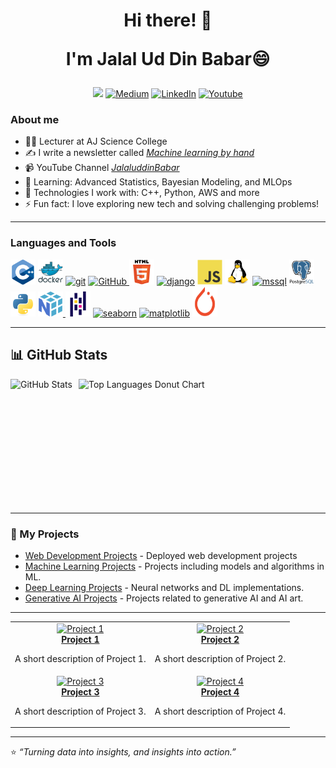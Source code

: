 <h1 align="center">Hi there! 🚀 
  
   I'm Jalal Ud Din Babar😄
</h1>

<div align="center">
  
![](https://komarev.com/ghpvc/?username=umangahuja1&abbreviated=true&style=for-the-badge)
[![Medium](https://img.shields.io/badge/Medium-12100E?style=for-the-badge&logo=medium&logoColor=white)](https://medium.com/@JalaluddinB)
[![LinkedIn](https://img.shields.io/badge/LinkedIn-0077B5?style=for-the-badge&logo=linkedin&logoColor=white)](https://www.linkedin.com/in/jalal-ud-din-babar-726389210/)
[![Youtube](https://img.shields.io/badge/YouTube-FF0000?style=for-the-badge&logo=youtube&logoColor=white)](https://youtu.be/m7WpJduQ9BY)

</div>

### About me

- 👨‍💻 Lecturer at AJ Science College   
- ✍️ I write a newsletter called [*Machine learning by hand*](https://www.linkedin.com/in/jalal-ud-din-babar-726389210/)  
- 📹 YouTube Channel [*JalaluddinBabar*](https://youtu.be/m7WpJduQ9BY)
- 🌱 Learning: Advanced Statistics, Bayesian Modeling, and MLOps
- 🔧 Technologies I work with: C++, Python, AWS and more
- ⚡ Fun fact: I love exploring new tech and solving challenging problems!

---
### Languages and Tools

<p align="left"> 
  <a href="https://www.w3schools.com/cpp/" target="_blank" rel="noreferrer"> <img src="https://raw.githubusercontent.com/devicons/devicon/master/icons/cplusplus/cplusplus-original.svg" alt="cplusplus" width="40" height="40"/></a> 
  <a href="https://www.docker.com/" target="_blank" rel="noreferrer"> <img src="https://raw.githubusercontent.com/devicons/devicon/master/icons/docker/docker-original-wordmark.svg" alt="docker" width="40" height="40"/></a> 
  <a href="https://git-scm.com/" target="_blank" rel="noreferrer"> <img src="https://www.vectorlogo.zone/logos/git-scm/git-scm-icon.svg" alt="git" width="40" height="40"/></a> 
<a href="https://github.com/Jalaludin17" target="_blank" rel="noreferrer">
  <img src="https://github.githubassets.com/images/modules/logos_page/GitHub-Mark.png" alt="GitHub" width="40" height="40" />
</a>
  <a href="https://www.w3.org/html/" target="_blank" rel="noreferrer"> <img src="https://raw.githubusercontent.com/devicons/devicon/master/icons/html5/html5-original-wordmark.svg" alt="html5" width="40" height="40"/></a>
  <a href="https://www.djangoproject.com/" target="_blank" rel="noreferrer"> <img src="https://cdn.worldvectorlogo.com/logos/django.svg" alt="django" width="40" height="40"/></a>
  <a href="https://developer.mozilla.org/en-US/docs/Web/JavaScript" target="_blank" rel="noreferrer"> <img src="https://raw.githubusercontent.com/devicons/devicon/master/icons/javascript/javascript-original.svg" alt="javascript" width="40" height="40"/></a> 
  <a href="https://www.linux.org/" target="_blank" rel="noreferrer"> <img src="https://raw.githubusercontent.com/devicons/devicon/master/icons/linux/linux-original.svg" alt="linux" width="40" height="40"/></a> 
  <a href="https://www.microsoft.com/en-us/sql-server" target="_blank" rel="noreferrer"> <img src="https://www.svgrepo.com/show/303229/microsoft-sql-server-logo.svg" alt="mssql" width="40" height="40"/></a> 
  <a href="https://www.postgresql.org" target="_blank" rel="noreferrer"> <img src="https://raw.githubusercontent.com/devicons/devicon/master/icons/postgresql/postgresql-original-wordmark.svg" alt="postgresql" width="40" height="40"/></a> 
  <a href="https://www.python.org" target="_blank" rel="noreferrer"> <img src="https://raw.githubusercontent.com/devicons/devicon/master/icons/python/python-original.svg" alt="python" width="40" height="40"/></a> 
  <a href="https://numpy.org/" target="_blank" rel="noreferrer"> <img src="https://raw.githubusercontent.com/devicons/devicon/master/icons/numpy/numpy-original.svg" alt="numpy" width="40" height="40"/> </a>
  <a href="https://pandas.pydata.org/" target="_blank" rel="noreferrer"> <img src="https://raw.githubusercontent.com/devicons/devicon/master/icons/pandas/pandas-original.svg" alt="pandas" width="40" height="40"/></a>
  <a href="https://seaborn.pydata.org/" target="_blank" rel="noreferrer"> <img src="https://seaborn.pydata.org/_static/logo-wide-lightbg.svg" alt="seaborn" width="90" height="70"/></a>
  <a href="https://matplotlib.org/" target="_blank" rel="noreferrer"> <img src="https://matplotlib.org/_static/logo2.svg" alt="matplotlib" width="90" height="70"/></a>
  <a href="https://pytorch.org/" target="_blank" rel="noreferrer"> <img src="https://raw.githubusercontent.com/devicons/devicon/master/icons/pytorch/pytorch-original.svg" alt="pytorch" width="40" height="48"/></a> 
</p> 

---

## 📊 GitHub Stats

<div style="display: flex; gap: 10px;">
  <img height="200" src="https://github-readme-stats.vercel.app/api?username=Jalaludin17&rank_icon=github&show_icons=true&theme=swift&include_all_commits=true" alt="GitHub Stats" />
  <img height="200" src="https://github-readme-stats.vercel.app/api/top-langs/?username=Jalaludin17&layout=donut&theme=swift" alt="Top Languages Donut Chart" />
</div>

---

### 🚀 My Projects

- [Web Development Projects](https://jalaludin17.github.io/Calculator/) - Deployed web development projects
- [Machine Learning Projects](https://github.com/Jalaludin17?tab=repositories&q=machine+learning) - Projects including models and algorithms in ML.
- [Deep Learning Projects](https://github.com/Jalaludin17?tab=repositories&q=deep+learning) - Neural networks and DL implementations.
- [Generative AI Projects](https://github.com/Jalaludin17?tab=repositories&q=genai) - Projects related to generative AI and AI art.

---

<table>
  <tr>
    <td align="center">
      <a href="https://github.com/username/project1">
        <img src="https://www.google.com/search?sca_esv=fe20a2f1dbc090c9&sxsrf=AE3TifPNYq_2NBFfSungbuWn-TZtyBxYxQ:1757795923868&udm=2&fbs=AIIjpHxU7SXXniUZfeShr2fp4giZ1Y6MJ25_tmWITc7uy4KIeoJTKjrFjVxydQWqI2NcOha3O1YqG67F0QIhAOFN_ob1xGdzU5Cnyn-oUzTul2B5TXRzAeIy3FI7wzggwHPeZE5cVxJF3TSy6VJy__A91WVw8jso2MVzslHtne5IBzFZ7wiBgKvuGJadfgZ9to9wUGx5Slqn&q=machine+learning+models&sa=X&sqi=2&ved=2ahUKEwjN0YSNzNaPAxUmUqQEHQrpN3EQtKgLegQIFhAB&biw=1280&bih=593&dpr=1.5#vhid=rsL2PgiYk4PC5M&vssid=mosaic" alt="Project 1" width="300" />
        <br />
        <b>Project 1</b>
      </a>
      <p>A short description of Project 1.</p>
    </td>
    <td align="center">
      <a href="https://github.com/username/project2">
        <img src="https://link-to-project2-image.png" alt="Project 2" width="300" />
        <br />
        <b>Project 2</b>
      </a>
      <p>A short description of Project 2.</p>
    </td>
  </tr>
  <tr>
    <td align="center">
      <a href="https://github.com/username/project3">
        <img src="https://link-to-project3-image.png" alt="Project 3" width="300" />
        <br />
        <b>Project 3</b>
      </a>
      <p>A short description of Project 3.</p>
    </td>
    <td align="center">
      <a href="https://github.com/username/project4">
        <img src="https://link-to-project4-image.png" alt="Project 4" width="300" />
        <br />
        <b>Project 4</b>
      </a>
      <p>A short description of Project 4.</p>
    </td>
  </tr>
</table>

---

⭐ _“Turning data into insights, and insights into action.”_



